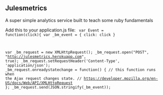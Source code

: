 ## Julesmetrics
A super simple analytics service built to teach some ruby fundamentals


Add this to your application.js file: 
<code>
var Event = function(click){
  var _bm_event = {
  click: click
  }

var _bm_request = new XMLHttpRequest();
_bm_request.open("POST", "http://julesmetrics.herokuapp.com", true);
_bm_request.setRequestHeader('Content-Type', 'application/json');
_bm_request.onreadystatechange = function() {
  // this function runs when the Ajax request changes state.
  // https://developer.mozilla.org/en-US/docs/Web/API/XMLHttpRequest
};
_bm_request.send(JSON.stringify(_bm_event));
</code>